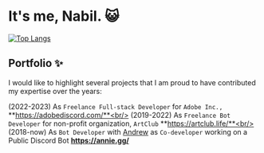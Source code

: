 # It's me, Nabil. 😺

[![Top Langs](https://github-readme-stats.vercel.app/api/top-langs/?username=klerikdust&theme=dracula&hide_border=true&layout=compact)](https://github.com/anuraghazra/github-readme-stats)

## Portfolio ✨
I would like to highlight several projects that I am proud to have contributed my expertise over the years:

(2022-2023) As `Freelance Full-stack Developer` for `Adobe Inc.,` 
**https://adobediscord.com/**<br/>
(2019-2022) As `Freelance Bot Developer` for non-profit organization, `ArtClub` 
**https://artclub.life/**<br/>
(2018-now) As `Bot Developer` with [Andrew](https://github.com/Moore2021) as `Co-developer` working on a Public Discord Bot
**https://annie.gg/**

